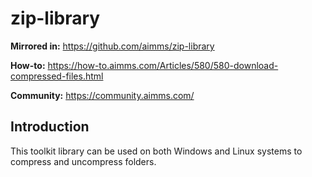 # zip-library

**Mirrored in:** https://github.com/aimms/zip-library

**How-to:** https://how-to.aimms.com/Articles/580/580-download-compressed-files.html

**Community:** https://community.aimms.com/


## Introduction

This toolkit library can be used on both Windows and Linux systems to compress and uncompress folders.
